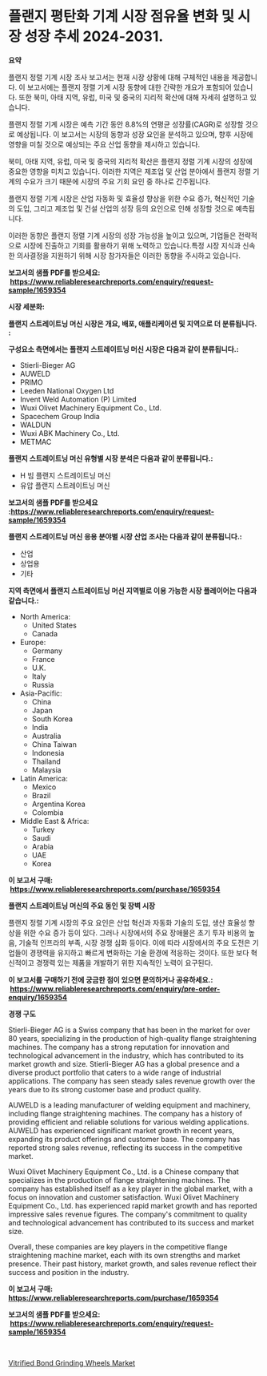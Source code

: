 <p><h1>플랜지 평탄화 기계 시장 점유율 변화 및 시장 성장 추세 2024-2031.</h1></p><p><strong>요약</strong></p>
<p><p>플랜지 정렬 기계 시장 조사 보고서는 현재 시장 상황에 대해 구체적인 내용을 제공합니다. 이 보고서에는 플랜지 정렬 기계 시장 동향에 대한 간략한 개요가 포함되어 있습니다. 또한 북미, 아태 지역, 유럽, 미국 및 중국의 지리적 확산에 대해 자세히 설명하고 있습니다.</p><p>플랜지 정렬 기계 시장은 예측 기간 동안 8.8%의 연평균 성장률(CAGR)로 성장할 것으로 예상됩니다. 이 보고서는 시장의 동향과 성장 요인을 분석하고 있으며, 향후 시장에 영향을 미칠 것으로 예상되는 주요 산업 동향을 제시하고 있습니다.</p><p>북미, 아태 지역, 유럽, 미국 및 중국의 지리적 확산은 플랜지 정렬 기계 시장의 성장에 중요한 영향을 미치고 있습니다. 이러한 지역은 제조업 및 산업 분야에서 플랜지 정렬 기계의 수요가 크기 때문에 시장의 주요 기회 요인 중 하나로 간주됩니다.</p><p>플랜지 정렬 기계 시장은 산업 자동화 및 효율성 향상을 위한 수요 증가, 혁신적인 기술의 도입, 그리고 제조업 및 건설 산업의 성장 등의 요인으로 인해 성장할 것으로 예측됩니다.</p><p>이러한 동향은 플랜지 정렬 기계 시장의 성장 가능성을 높이고 있으며, 기업들은 전략적으로 시장에 진출하고 기회를 활용하기 위해 노력하고 있습니다.특정 시장 지식과 신속한 의사결정을 지원하기 위해 시장 참가자들은 이러한 동향을 주시하고 있습니다.</p></p>
<p><strong>보고서의 샘플 PDF를 받으세요: &nbsp;<a href="https://www.reliableresearchreports.com/enquiry/request-sample/1659354">https://www.reliableresearchreports.com/enquiry/request-sample/1659354</a></strong></p>
<p><strong>시장 세분화:</strong></p>
<p><strong> 플랜지 스트레이트닝 머신 시장은 개요, 배포, 애플리케이션 및 지역으로 더 분류됩니다. :</strong></p>
<p><strong>구성요소 측면에서는 플랜지 스트레이트닝 머신 시장은 다음과 같이 분류됩니다.:</strong></p>
<p><ul><li>Stierli-Bieger AG</li><li>AUWELD</li><li>PRIMO</li><li>Leeden National Oxygen Ltd</li><li>Invent Weld Automation (P) Limited</li><li>Wuxi Olivet Machinery Equipment Co., Ltd.</li><li>Spacechem Group India</li><li>WALDUN</li><li>Wuxi ABK Machinery Co., Ltd.</li><li>METMAC</li></ul></p>
<p><strong> 플랜지 스트레이트닝 머신 유형별 시장 분석은 다음과 같이 분류됩니다.:</strong></p>
<p><ul><li>H 빔 플랜지 스트레이트닝 머신</li><li>유압 플랜지 스트레이트닝 머신</li></ul></p>
<p><strong>보고서의 샘플 PDF를 받으세요 :<a href="https://www.reliableresearchreports.com/enquiry/request-sample/1659354">https://www.reliableresearchreports.com/enquiry/request-sample/1659354</a></strong></p>
<p><strong> 플랜지 스트레이트닝 머신 응용 분야별 시장 산업 조사는 다음과 같이 분류됩니다.:</strong></p>
<p><ul><li>산업</li><li>상업용</li><li>기타</li></ul></p>
<p><strong>지역 측면에서 플랜지 스트레이트닝 머신 지역별로 이용 가능한 시장 플레이어는 다음과 같습니다.:</strong></p>
<p><ul>
    <li>
        North America:
        <ul>
            <li>United States</li>
            <li>Canada</li>
        </ul>
    </li>
    <li>
        Europe:
        <ul>
            <li>Germany</li>
            <li>France</li>
            <li>U.K.</li>
            <li>Italy</li>
            <li>Russia</li>
        </ul>
    </li>
    <li>
        Asia-Pacific:
        <ul>
            <li>China</li>
            <li>Japan</li>
            <li>South Korea</li>
            <li>India</li>
            <li>Australia</li>
            <li>China Taiwan</li>
            <li>Indonesia</li>
            <li>Thailand</li>
            <li>Malaysia</li>
        </ul>
    </li>
    <li>
        Latin America:
        <ul>
            <li>Mexico</li>
            <li>Brazil</li>
            <li>Argentina Korea</li>
            <li>Colombia</li>
        </ul>
    </li>
    <li>
        Middle East & Africa:
        <ul>
            <li>Turkey</li>
            <li>Saudi</li>
            <li>Arabia</li>
            <li>UAE</li>
            <li>Korea</li>
        </ul>
    </li>
    </ul></p>
<p><strong>이 보고서 구매: &nbsp;<a href="https://www.reliableresearchreports.com/purchase/1659354">https://www.reliableresearchreports.com/purchase/1659354</a></strong></p>
<p><strong>플랜지 스트레이트닝 머신의 주요 동인 및 장벽 시장</strong></p>
<p><p>플랜지 정렬 기계 시장의 주요 요인은 산업 혁신과 자동화 기술의 도입, 생산 효율성 향상을 위한 수요 증가 등이 있다. 그러나 시장에서의 주요 장애물은 초기 투자 비용의 높음, 기술적 인프라의 부족, 시장 경쟁 심화 등이다. 이에 따라 시장에서의 주요 도전은 기업들이 경쟁력을 유지하고 빠르게 변화하는 기술 환경에 적응하는 것이다. 또한 보다 혁신적이고 경쟁력 있는 제품을 개발하기 위한 지속적인 노력이 요구된다.</p></p>
<p><strong>이 보고서를 구매하기 전에 궁금한 점이 있으면 문의하거나 공유하세요.: &nbsp;<a href="https://www.reliableresearchreports.com/enquiry/pre-order-enquiry/1659354">https://www.reliableresearchreports.com/enquiry/pre-order-enquiry/1659354</a></strong></p>
<p><strong>경쟁 구도</strong></p>
<p><p>Stierli-Bieger AG is a Swiss company that has been in the market for over 80 years, specializing in the production of high-quality flange straightening machines. The company has a strong reputation for innovation and technological advancement in the industry, which has contributed to its market growth and size. Stierli-Bieger AG has a global presence and a diverse product portfolio that caters to a wide range of industrial applications. The company has seen steady sales revenue growth over the years due to its strong customer base and product quality.</p><p>AUWELD is a leading manufacturer of welding equipment and machinery, including flange straightening machines. The company has a history of providing efficient and reliable solutions for various welding applications. AUWELD has experienced significant market growth in recent years, expanding its product offerings and customer base. The company has reported strong sales revenue, reflecting its success in the competitive market.</p><p>Wuxi Olivet Machinery Equipment Co., Ltd. is a Chinese company that specializes in the production of flange straightening machines. The company has established itself as a key player in the global market, with a focus on innovation and customer satisfaction. Wuxi Olivet Machinery Equipment Co., Ltd. has experienced rapid market growth and has reported impressive sales revenue figures. The company's commitment to quality and technological advancement has contributed to its success and market size.</p><p>Overall, these companies are key players in the competitive flange straightening machine market, each with its own strengths and market presence. Their past history, market growth, and sales revenue reflect their success and position in the industry.</p></p>
<p><strong>이 보고서 구매: &nbsp; <a href="https://www.reliableresearchreports.com/purchase/1659354">https://www.reliableresearchreports.com/purchase/1659354</a></strong></p>
<p><strong>보고서의 샘플 PDF를 받으세요: &nbsp;<a href="https://www.reliableresearchreports.com/enquiry/request-sample/1659354">https://www.reliableresearchreports.com/enquiry/request-sample/1659354</a></strong><strong></strong></p>
<p>&nbsp;</p>
<p><p><a href="https://iodized-pantydraco-05c.notion.site/Vitrified-Bond-Grinding-Wheels-Market-Size-Furnishes-Valuable-Information-Encompassing-Market-Share--1a52089f67364d3cbbdec72c44babb25">Vitrified Bond Grinding Wheels Market</a></p></p>